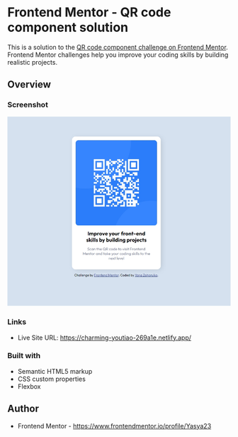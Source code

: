 # Frontend Mentor - QR code component solution

This is a solution to the [QR code component challenge on Frontend Mentor](https://www.frontendmentor.io/challenges/qr-code-component-iux_sIO_H). Frontend Mentor challenges help you improve your coding skills by building realistic projects.

## Overview

### Screenshot

![](./screenshot/screenshot.jpg)

### Links

- Live Site URL: https://charming-youtiao-269a1e.netlify.app/

### Built with

- Semantic HTML5 markup
- CSS custom properties
- Flexbox

## Author

- Frontend Mentor - https://www.frontendmentor.io/profile/Yasya23
